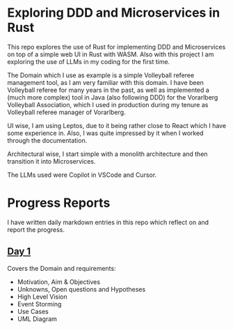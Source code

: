 # Exploring DDD and Microservices in Rust

This repo explores the use of Rust for implementing DDD and Microservices on top of a simple web UI in Rust with WASM. Also with this project I am  exploring the use of LLMs in my coding for the first time.

The Domain which I use as example is a simple Volleyball referee management tool, as I am very familiar with this domain. I have been Volleyball referee for many years in the past, as well as implemented a (much more complex) tool in Java (also following DDD) for the Vorarlberg Volleyball Association, which I used in production during my tenure as Volleyball referee manager of Vorarlberg.

UI wise, I am using Leptos, due to it being rather close to React which I have some experience in. Also, I was quite impressed by it when I worked through the documentation. 

Architectural wise, I start simple with a monolith architecture and then transition it into  Microservices. 

The LLMs used were Copilot in VSCode and Cursor.

# Progress Reports
I have written daily markdown entries in this repo which reflect on and report the progress.

## [Day 1](reports/day1/README.md)
Covers the Domain and requirements:
- Motivation, Aim & Objectives
- Unknowns, Open questions and Hypotheses
- High Level Vision
- Event Storming
- Use Cases
- UML Diagram
